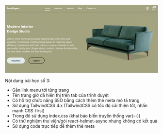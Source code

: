 ![alt text](image.png)

<p>Nội dung bài học số 3:</p>
<ul>
    <li>Gắn link menu tới từng trang</li>  
    <li>Tên trang giờ đã hiển thị trên tab của trình duyệt</li>
    <li>Có hỗ trợ chức năng SEO bằng cách thêm thẻ meta mô tả trang</li>
    <li>Sử dụng TailwindCSS 4.x (TailwindCSS có tốc độ cải thiện tốt, nhấn mạnh CSS-first)</li>
    <li>Trong đó sử dụng index.css (khai báo biến truyền thống var(--))</li>
    <li>Có thử nghiệm thư viện/gói react-helmet-async nhưng không có kết quả</li>
    <li>Sử dụng code trực tiếp để thêm thẻ meta</li>
</ul>